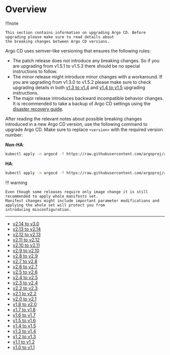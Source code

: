 # Overview

!!!note

    This section contains information on upgrading Argo CD. Before upgrading please make sure to read details about
    the breaking changes between Argo CD versions.

Argo CD uses semver-like versioning that ensures the following rules:

* The patch release does not introduce any breaking changes. So if you are upgrading from v1.5.1 to v1.5.3
  there should be no special instructions to follow.
* The minor release might introduce minor changes with a workaround. If you are upgrading from v1.3.0 to v1.5.2
  please make sure to check upgrading details in both [v1.3 to v1.4](./1.3-1.4.md)  and  [v1.4 to v1.5](./1.4-1.5.md)
  upgrading instructions.
* The major release introduces backward incompatible behavior changes. It is recommended to take a backup of
  Argo CD settings using the [disaster recovery guide](../disaster_recovery.md).

After reading the relevant notes about possible breaking changes introduced in a new Argo CD version, use the following
command to upgrade Argo CD. Make sure to replace `<version>` with the required version number:

**Non-HA**:

```bash
kubectl apply -n argocd -f https://raw.githubusercontent.com/argoproj/argo-cd/<version>/manifests/install.yaml
```

**HA**:

```bash
kubectl apply -n argocd -f https://raw.githubusercontent.com/argoproj/argo-cd/<version>/manifests/ha/install.yaml
```

!!! warning

    Even though some releases require only image change it is still recommended to apply whole manifests set.
    Manifest changes might include important parameter modifications and applying the whole set will protect you from
    introducing misconfiguration.

<hr/>

* [v2.14 to v3.0](./2.14-3.0.md)
* [v2.13 to v2.14](./2.13-2.14.md)
* [v2.12 to v2.13](./2.12-2.13.md)
* [v2.11 to v2.12](./2.11-2.12.md)
* [v2.10 to v2.11](./2.10-2.11.md)
* [v2.9 to v2.10](./2.9-2.10.md)
* [v2.8 to v2.9](./2.8-2.9.md)
* [v2.7 to v2.8](./2.7-2.8.md)
* [v2.6 to v2.7](./2.6-2.7.md)
* [v2.5 to v2.6](./2.5-2.6.md)
* [v2.4 to v2.5](./2.4-2.5.md)
* [v2.3 to v2.4](./2.3-2.4.md)
* [v2.2 to v2.3](./2.2-2.3.md)
* [v2.1 to v2.2](./2.1-2.2.md)
* [v2.0 to v2.1](./2.0-2.1.md)
* [v1.8 to v2.0](./1.8-2.0.md)
* [v1.7 to v1.8](./1.7-1.8.md)
* [v1.6 to v1.7](./1.6-1.7.md)
* [v1.5 to v1.6](./1.5-1.6.md)
* [v1.4 to v1.5](./1.4-1.5.md)
* [v1.3 to v1.4](./1.3-1.4.md)
* [v1.2 to v1.3](./1.2-1.3.md)
* [v1.1 to v1.2](./1.1-1.2.md)
* [v1.0 to v1.1](./1.0-1.1.md)
